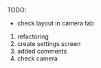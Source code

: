 TODO:

- check layout in camera tab

1) refactoring
2) create settings screen
3) added comments
4) check camera
